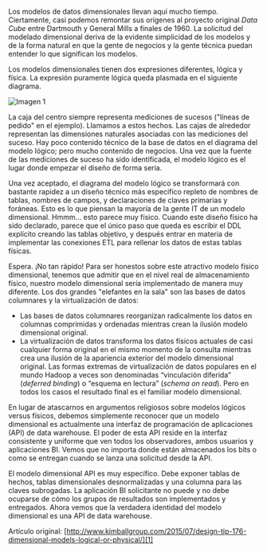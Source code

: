 ﻿---
UniqueId: CZzUAhZOqN
Title: "Consejo de diseño #176: Modelado dimensional: ¿Lógico o físico?"
Url: 2015/modelado-dimensional-logico-o-fisico.html
Section: "Fundamentos diseño dimensional"
Date: 2015-07-28T23:42:15.4156255+02:00
SecondaryDate: 2015-07-28T23:42:00.0000000
Description: "La solicitud del modelado dimensional deriva de la evidente simplicidad de los modelos y de la forma natural en que la gente de negocios y la gente técnica puedan entender lo que significan los modelos."
Author: Ralph Kimball
Category: "Fundamentos diseño dimensional"
RelatedUrl: http://www.kimballgroup.com/2015/07/design-tip-176-dimensional-models-logical-or-physical/

---
Los modelos de datos dimensionales llevan aquí mucho tiempo. Ciertamente, casi podemos remontar sus orígenes al proyecto original *Data Cube* entre Dartmouth y General Mills a finales de 1960. La solicitud del modelado dimensional deriva de la evidente simplicidad de los modelos y de la forma natural en que la gente de negocios y la gente técnica puedan entender lo que significan los modelos.

Los modelos dimensionales tienen dos expresiones diferentes, lógica y física. La expresión puramente lógica queda plasmada en el siguiente diagrama.

![Imagen 1](https://datawarehouse.es/images/dt-176-figure.png)

La caja del centro siempre representa mediciones de sucesos ("líneas de pedido" en el ejemplo). Llamamos a estos hechos. Las cajas de alrededor representan las dimensiones naturales asociadas con las mediciones del suceso. Hay poco contenido técnico de la base de datos en el diagrama del modelo lógico; pero mucho contenido de negocios. Una vez que la fuente de las mediciones de suceso ha sido identificada, el modelo lógico es el lugar donde empezar el diseño de forma seria.

Una vez aceptado, el diagrama del modelo lógico se transformará con bastante rapidez a un diseño técnico más específico repleto de nombres de tablas, nombres de campos, y declaraciones de claves primarias y foráneas. Esto es lo que piensan la mayoría de la gente IT de un modelo dimensional. Hmmm... esto parece muy físico. Cuando este diseño físico ha sido declarado, parece que el único paso que queda es escribir el DDL explícito creando las tablas objetivo, y después entrar en materia de  implementar las conexiones ETL para rellenar los datos de estas tablas físicas.

Espera. ¡No tan rápido! Para ser honestos sobre este atractivo modelo físico dimensional, tenemos que admitir que en el nivel real de almacenamiento físico, nuestro modelo dimensional sería implementado de manera muy diferente.  Los dos grandes "elefantes en la sala" son las bases de datos columnares y la virtualización de datos:

- Las bases de datos columnares reorganizan radicalmente los datos en columnas comprimidas y ordenadas mientras crean la ilusión modelo dimensional original.
- La virtualización de datos transforma los datos físicos actuales de casi cualquier forma original en el mismo momento de la consulta mientras crea una ilusión de la apariencia exterior del modelo dimensional original. Las formas extremas de virtualización de datos populares en el mundo Hadoop a veces son denominadas “vinculación diferida” (*deferred binding*) o “esquema en lectura” (*schema on read*). Pero en todos los casos el resultado final es el familiar modelo dimensional.

En lugar de atascarnos en argumentos religiosos sobre modelos lógicos versus físicos, debemos simplemente reconocer que un modelo dimensional es actualmente una interfaz de programación de aplicaciones (API) de data warehouse. El poder de esta API reside en la interfaz consistente y uniforme que ven todos los observadores, ambos usuarios y aplicaciones BI. Vemos que no importa donde están almacenados los bits o como se entregan cuando se lanza una solicitud desde la API.

El modelo dimensional API es muy específico. Debe exponer tablas de hechos, tablas dimensionales desnormalizadas y una columna para las claves subrogadas. La aplicación BI solicitante no puede y no debe ocuparse de cómo los grupos de resultados son implementados y entregados. Ahora vemos que la verdadera identidad del modelo dimensional es una API de data warehouse.

Artículo original:  [http://www.kimballgroup.com/2015/07/design-tip-176-dimensional-models-logical-or-physical/][1]





[1]: http://www.kimballgroup.com/2015/07/design-tip-176-dimensional-models-logical-or-physical/